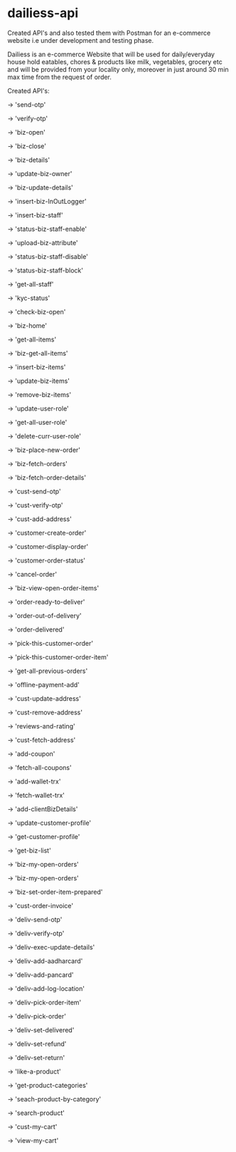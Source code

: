 # dailiess-api
Created API's and also tested them with Postman for an e-commerce website i.e under development and testing phase.

Dailiess is an e-commerce Website that will be used for daily/everyday house hold eatables, chores & products
like milk, vegetables, grocery etc and will be provided from your locality only, moreover in just around 30 min max time from the request of order.

Created API's:

-> 'send-otp'

-> 'verify-otp'

-> 'biz-open'

-> 'biz-close'

-> 'biz-details'

-> 'update-biz-owner'

-> 'biz-update-details'

-> 'insert-biz-InOutLogger'

-> 'insert-biz-staff'

-> 'status-biz-staff-enable'

-> 'upload-biz-attribute'

-> 'status-biz-staff-disable'

-> 'status-biz-staff-block'

-> 'get-all-staff'

-> 'kyc-status'

-> 'check-biz-open'

-> 'biz-home'

-> 'get-all-items'

-> 'biz-get-all-items'

-> 'insert-biz-items'

-> 'update-biz-items'

-> 'remove-biz-items'

-> 'update-user-role'

-> 'get-all-user-role'

-> 'delete-curr-user-role'

-> 'biz-place-new-order'

-> 'biz-fetch-orders'

-> 'biz-fetch-order-details'

-> 'cust-send-otp'

-> 'cust-verify-otp'

-> 'cust-add-address'

-> 'customer-create-order'

-> 'customer-display-order'

-> 'customer-order-status'

-> 'cancel-order'

-> 'biz-view-open-order-items'

-> 'order-ready-to-deliver'

-> 'order-out-of-delivery'

-> 'order-delivered'

-> 'pick-this-customer-order'

-> 'pick-this-customer-order-item'

-> 'get-all-previous-orders'

-> 'offline-payment-add'

-> 'cust-update-address'

-> 'cust-remove-address'

-> 'reviews-and-rating'

-> 'cust-fetch-address'

-> 'add-coupon'

-> 'fetch-all-coupons'

-> 'add-wallet-trx'

-> 'fetch-wallet-trx'

-> 'add-clientBizDetails'

-> 'update-customer-profile'

-> 'get-customer-profile'

-> 'get-biz-list'

-> 'biz-my-open-orders'

-> 'biz-my-open-orders'

-> 'biz-set-order-item-prepared'

-> 'cust-order-invoice'

-> 'deliv-send-otp'

-> 'deliv-verify-otp'

-> 'deliv-exec-update-details'

-> 'deliv-add-aadharcard'

-> 'deliv-add-pancard'

-> 'deliv-add-log-location'

-> 'deliv-pick-order-item'

-> 'deliv-pick-order'

-> 'deliv-set-delivered'

-> 'deliv-set-refund'

-> 'deliv-set-return'

-> 'like-a-product'

-> 'get-product-categories'

-> 'seach-product-by-category'

-> 'search-product'

-> 'cust-my-cart'

-> 'view-my-cart'
